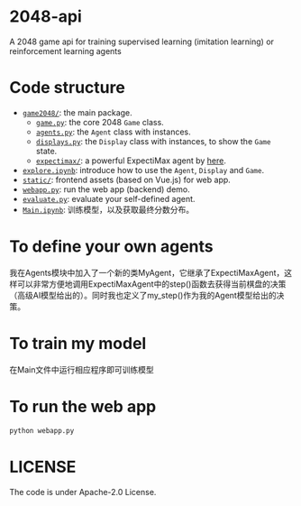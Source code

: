 # 2048-api
A 2048 game api for training supervised learning (imitation learning) or reinforcement learning agents

# Code structure
* [`game2048/`](game2048/): the main package.
    * [`game.py`](game2048/game.py): the core 2048 `Game` class.
    * [`agents.py`](game2048/agents.py): the `Agent` class with instances.
    * [`displays.py`](game2048/displays.py): the `Display` class with instances, to show the `Game` state.
    * [`expectimax/`](game2048/expectimax): a powerful ExpectiMax agent by [here](https://github.com/nneonneo/2048-ai).
* [`explore.ipynb`](explore.ipynb): introduce how to use the `Agent`, `Display` and `Game`.
* [`static/`](static/): frontend assets (based on Vue.js) for web app.
* [`webapp.py`](webapp.py): run the web app (backend) demo.
* [`evaluate.py`](evaluate.py): evaluate your self-defined agent.
* [`Main.ipynb`](Main.ipynb): 训练模型，以及获取最终分数分布。

# To define your own agents
我在Agents模块中加入了一个新的类MyAgent，它继承了ExpectiMaxAgent，这样可以非常方便地调用ExpectiMaxAgent中的step()函数去获得当前棋盘的决策（高级AI模型给出的）。同时我也定义了my_step()作为我的Agent模型给出的决策。

# To train my model
在Main文件中运行相应程序即可训练模型

# To run the web app
```bash
python webapp.py
```

# LICENSE
The code is under Apache-2.0 License.

